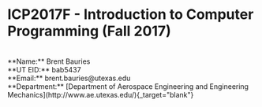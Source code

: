 # ICP2017F - Introduction to Computer Programming (Fall 2017)   
<br>
**Name:** Brent Bauries<br>
**UT EID:** bab5437<br>
**Email:** brent.bauries@utexas.edu<br>
**Department:** [Department of Aerospace Engineering and Engineering Mechanics](http://www.ae.utexas.edu/){_target="blank"}<br>
